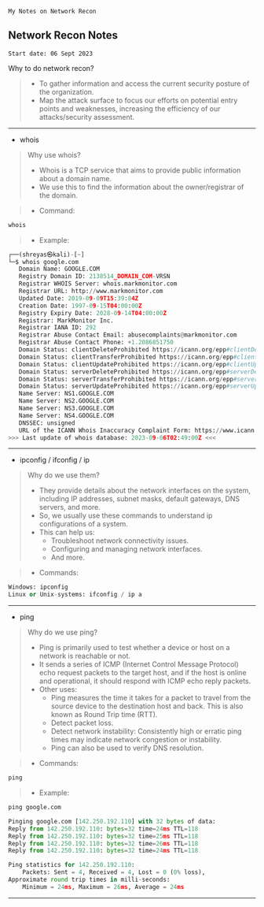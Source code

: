`My Notes on Network Recon`

## Network Recon Notes

```
Start date: 06 Sept 2023
```
Why to do network recon?

> - To gather information and access the current security posture of the organization.
> - Map the attack surface to focus our efforts on potential entry points and weaknesses,
increasing the efficiency of our attacks/security assessment.

---

- whois

> Why use whois?
> - Whois is a TCP service that aims to provide public information about a domain name.
> - We use this to find the information about the owner/registrar of the domain.

> - Command: 
```python
whois
```
> - Example:
```python
┌──(shreyas㉿kali)-[~]
└─$ whois google.com                                                                    
   Domain Name: GOOGLE.COM
   Registry Domain ID: 2138514_DOMAIN_COM-VRSN
   Registrar WHOIS Server: whois.markmonitor.com
   Registrar URL: http://www.markmonitor.com
   Updated Date: 2019-09-09T15:39:04Z
   Creation Date: 1997-09-15T04:00:00Z
   Registry Expiry Date: 2028-09-14T04:00:00Z
   Registrar: MarkMonitor Inc.
   Registrar IANA ID: 292
   Registrar Abuse Contact Email: abusecomplaints@markmonitor.com
   Registrar Abuse Contact Phone: +1.2086851750
   Domain Status: clientDeleteProhibited https://icann.org/epp#clientDeleteProhibited
   Domain Status: clientTransferProhibited https://icann.org/epp#clientTransferProhibited
   Domain Status: clientUpdateProhibited https://icann.org/epp#clientUpdateProhibited
   Domain Status: serverDeleteProhibited https://icann.org/epp#serverDeleteProhibited
   Domain Status: serverTransferProhibited https://icann.org/epp#serverTransferProhibited
   Domain Status: serverUpdateProhibited https://icann.org/epp#serverUpdateProhibited
   Name Server: NS1.GOOGLE.COM
   Name Server: NS2.GOOGLE.COM
   Name Server: NS3.GOOGLE.COM
   Name Server: NS4.GOOGLE.COM
   DNSSEC: unsigned
   URL of the ICANN Whois Inaccuracy Complaint Form: https://www.icann.org/wicf/
>>> Last update of whois database: 2023-09-06T02:49:00Z <<<

```

---

- ipconfig / ifconfig / ip
> Why do we use them?
> - They provide details about the network interfaces on the system, including IP addresses, subnet masks, default gateways, DNS servers, and more.
> - So, we usually use these commands to understand ip configurations of a system.
> - This can help us:
>    - Troubleshoot network connectivity issues.
>    - Configuring and managing network interfaces.
>    - And more.

> - Commands:
```python
Windows: ipconfig
Linux or Unix-systems: ifconfig / ip a
```

--- 

- ping
> Why do we use ping?
> - Ping is primarily used to test whether a device or host on a network is reachable or not.
> - It sends a series of ICMP (Internet Control Message Protocol) echo request packets to the target host, and if the host is online and operational, it should respond with ICMP echo reply packets.
> - Other uses:
>    -  Ping measures the time it takes for a packet to travel from the source device to the destination host and back. This is also known as Round Trip time (RTT).
>    -  Detect packet loss.
>    -  Detect network instability: Consistently high or erratic ping times may indicate network congestion or instability.
>    -  Ping can also be used to verify DNS resolution.

> - Commands:
```python
ping
```
> - Example:
```python
ping google.com

Pinging google.com [142.250.192.110] with 32 bytes of data:
Reply from 142.250.192.110: bytes=32 time=24ms TTL=118
Reply from 142.250.192.110: bytes=32 time=25ms TTL=118
Reply from 142.250.192.110: bytes=32 time=26ms TTL=118
Reply from 142.250.192.110: bytes=32 time=24ms TTL=118

Ping statistics for 142.250.192.110:
    Packets: Sent = 4, Received = 4, Lost = 0 (0% loss),
Approximate round trip times in milli-seconds:
    Minimum = 24ms, Maximum = 26ms, Average = 24ms
```

---



